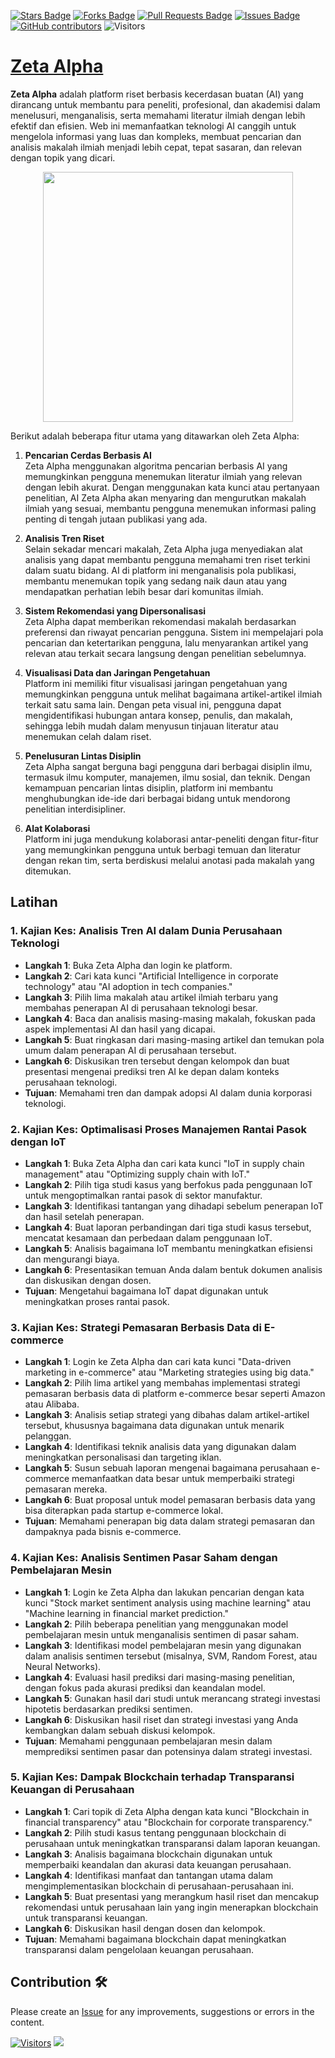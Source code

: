 <a href="https://github.com/drshahizan/Generative-AI-Playground/stargazers"><img src="https://img.shields.io/github/stars/drshahizan/Generative-AI-Playground" alt="Stars Badge"/></a>
<a href="https://github.com/drshahizan/Generative-AI-Playground/network/members"><img src="https://img.shields.io/github/forks/drshahizan/Generative-AI-Playground" alt="Forks Badge"/></a>
<a href="https://github.com/drshahizan/Generative-AI-Playground/pulls"><img src="https://img.shields.io/github/issues-pr/drshahizan/Generative-AI-Playground" alt="Pull Requests Badge"/></a>
<a href="https://github.com/drshahizan/Generative-AI-Playground"><img src="https://img.shields.io/github/issues/drshahizan/Generative-AI-Playground" alt="Issues Badge"/></a>
<a href="https://github.com/drshahizan/Generative-AI-Playground/graphs/contributors"><img alt="GitHub contributors" src="https://img.shields.io/github/contributors/drshahizan/Generative-AI-Playground?color=2b9348"></a>
![Visitors](https://api.visitorbadge.io/api/visitors?path=https%3A%2F%2Fgithub.com%2Fdrshahizan%2Fai-tools&labelColor=%23d9e3f0&countColor=%23697689&style=flat)

# [Zeta Alpha](https://search.zeta-alpha.com/)

**Zeta Alpha** adalah platform riset berbasis kecerdasan buatan (AI) yang dirancang untuk membantu para peneliti, profesional, dan akademisi dalam menelusuri, menganalisis, serta memahami literatur ilmiah dengan lebih efektif dan efisien. Web ini memanfaatkan teknologi AI canggih untuk mengelola informasi yang luas dan kompleks, membuat pencarian dan analisis makalah ilmiah menjadi lebih cepat, tepat sasaran, dan relevan dengan topik yang dicari.

<p align="center">
 <img src="https://zav-release-notes.s3.eu-central-1.amazonaws.com/assets/new-design.jpg"  height="400">
</p>

Berikut adalah beberapa fitur utama yang ditawarkan oleh Zeta Alpha:

1. **Pencarian Cerdas Berbasis AI**  
   Zeta Alpha menggunakan algoritma pencarian berbasis AI yang memungkinkan pengguna menemukan literatur ilmiah yang relevan dengan lebih akurat. Dengan menggunakan kata kunci atau pertanyaan penelitian, AI Zeta Alpha akan menyaring dan mengurutkan makalah ilmiah yang sesuai, membantu pengguna menemukan informasi paling penting di tengah jutaan publikasi yang ada.

2. **Analisis Tren Riset**  
   Selain sekadar mencari makalah, Zeta Alpha juga menyediakan alat analisis yang dapat membantu pengguna memahami tren riset terkini dalam suatu bidang. AI di platform ini menganalisis pola publikasi, membantu menemukan topik yang sedang naik daun atau yang mendapatkan perhatian lebih besar dari komunitas ilmiah.

3. **Sistem Rekomendasi yang Dipersonalisasi**  
   Zeta Alpha dapat memberikan rekomendasi makalah berdasarkan preferensi dan riwayat pencarian pengguna. Sistem ini mempelajari pola pencarian dan ketertarikan pengguna, lalu menyarankan artikel yang relevan atau terkait secara langsung dengan penelitian sebelumnya.

4. **Visualisasi Data dan Jaringan Pengetahuan**  
   Platform ini memiliki fitur visualisasi jaringan pengetahuan yang memungkinkan pengguna untuk melihat bagaimana artikel-artikel ilmiah terkait satu sama lain. Dengan peta visual ini, pengguna dapat mengidentifikasi hubungan antara konsep, penulis, dan makalah, sehingga lebih mudah dalam menyusun tinjauan literatur atau menemukan celah dalam riset.

5. **Penelusuran Lintas Disiplin**  
   Zeta Alpha sangat berguna bagi pengguna dari berbagai disiplin ilmu, termasuk ilmu komputer, manajemen, ilmu sosial, dan teknik. Dengan kemampuan pencarian lintas disiplin, platform ini membantu menghubungkan ide-ide dari berbagai bidang untuk mendorong penelitian interdisipliner.

6. **Alat Kolaborasi**  
   Platform ini juga mendukung kolaborasi antar-peneliti dengan fitur-fitur yang memungkinkan pengguna untuk berbagi temuan dan literatur dengan rekan tim, serta berdiskusi melalui anotasi pada makalah yang ditemukan.

## Latihan

### 1. **Kajian Kes: Analisis Tren AI dalam Dunia Perusahaan Teknologi**
   - **Langkah 1**: Buka Zeta Alpha dan login ke platform.
   - **Langkah 2**: Cari kata kunci "Artificial Intelligence in corporate technology" atau "AI adoption in tech companies."
   - **Langkah 3**: Pilih lima makalah atau artikel ilmiah terbaru yang membahas penerapan AI di perusahaan teknologi besar.
   - **Langkah 4**: Baca dan analisis masing-masing makalah, fokuskan pada aspek implementasi AI dan hasil yang dicapai.
   - **Langkah 5**: Buat ringkasan dari masing-masing artikel dan temukan pola umum dalam penerapan AI di perusahaan tersebut.
   - **Langkah 6**: Diskusikan tren tersebut dengan kelompok dan buat presentasi mengenai prediksi tren AI ke depan dalam konteks perusahaan teknologi.
   - **Tujuan**: Memahami tren dan dampak adopsi AI dalam dunia korporasi teknologi.

### 2. **Kajian Kes: Optimalisasi Proses Manajemen Rantai Pasok dengan IoT**
   - **Langkah 1**: Buka Zeta Alpha dan cari kata kunci "IoT in supply chain management" atau "Optimizing supply chain with IoT."
   - **Langkah 2**: Pilih tiga studi kasus yang berfokus pada penggunaan IoT untuk mengoptimalkan rantai pasok di sektor manufaktur.
   - **Langkah 3**: Identifikasi tantangan yang dihadapi sebelum penerapan IoT dan hasil setelah penerapan.
   - **Langkah 4**: Buat laporan perbandingan dari tiga studi kasus tersebut, mencatat kesamaan dan perbedaan dalam penggunaan IoT.
   - **Langkah 5**: Analisis bagaimana IoT membantu meningkatkan efisiensi dan mengurangi biaya.
   - **Langkah 6**: Presentasikan temuan Anda dalam bentuk dokumen analisis dan diskusikan dengan dosen.
   - **Tujuan**: Mengetahui bagaimana IoT dapat digunakan untuk meningkatkan proses rantai pasok.

### 3. **Kajian Kes: Strategi Pemasaran Berbasis Data di E-commerce**
   - **Langkah 1**: Login ke Zeta Alpha dan cari kata kunci "Data-driven marketing in e-commerce" atau "Marketing strategies using big data."
   - **Langkah 2**: Pilih lima artikel yang membahas implementasi strategi pemasaran berbasis data di platform e-commerce besar seperti Amazon atau Alibaba.
   - **Langkah 3**: Analisis setiap strategi yang dibahas dalam artikel-artikel tersebut, khususnya bagaimana data digunakan untuk menarik pelanggan.
   - **Langkah 4**: Identifikasi teknik analisis data yang digunakan dalam meningkatkan personalisasi dan targeting iklan.
   - **Langkah 5**: Susun sebuah laporan mengenai bagaimana perusahaan e-commerce memanfaatkan data besar untuk memperbaiki strategi pemasaran mereka.
   - **Langkah 6**: Buat proposal untuk model pemasaran berbasis data yang bisa diterapkan pada startup e-commerce lokal.
   - **Tujuan**: Memahami penerapan big data dalam strategi pemasaran dan dampaknya pada bisnis e-commerce.

### 4. **Kajian Kes: Analisis Sentimen Pasar Saham dengan Pembelajaran Mesin**
   - **Langkah 1**: Login ke Zeta Alpha dan lakukan pencarian dengan kata kunci "Stock market sentiment analysis using machine learning" atau "Machine learning in financial market prediction."
   - **Langkah 2**: Pilih beberapa penelitian yang menggunakan model pembelajaran mesin untuk menganalisis sentimen di pasar saham.
   - **Langkah 3**: Identifikasi model pembelajaran mesin yang digunakan dalam analisis sentimen tersebut (misalnya, SVM, Random Forest, atau Neural Networks).
   - **Langkah 4**: Evaluasi hasil prediksi dari masing-masing penelitian, dengan fokus pada akurasi prediksi dan keandalan model.
   - **Langkah 5**: Gunakan hasil dari studi untuk merancang strategi investasi hipotetis berdasarkan prediksi sentimen.
   - **Langkah 6**: Diskusikan hasil riset dan strategi investasi yang Anda kembangkan dalam sebuah diskusi kelompok.
   - **Tujuan**: Memahami penggunaan pembelajaran mesin dalam memprediksi sentimen pasar dan potensinya dalam strategi investasi.

### 5. **Kajian Kes: Dampak Blockchain terhadap Transparansi Keuangan di Perusahaan**
   - **Langkah 1**: Cari topik di Zeta Alpha dengan kata kunci "Blockchain in financial transparency" atau "Blockchain for corporate transparency."
   - **Langkah 2**: Pilih studi kasus tentang penggunaan blockchain di perusahaan untuk meningkatkan transparansi dalam laporan keuangan.
   - **Langkah 3**: Analisis bagaimana blockchain digunakan untuk memperbaiki keandalan dan akurasi data keuangan perusahaan.
   - **Langkah 4**: Identifikasi manfaat dan tantangan utama dalam mengimplementasikan blockchain di perusahaan-perusahaan ini.
   - **Langkah 5**: Buat presentasi yang merangkum hasil riset dan mencakup rekomendasi untuk perusahaan lain yang ingin menerapkan blockchain untuk transparansi keuangan.
   - **Langkah 6**: Diskusikan hasil dengan dosen dan kelompok.
   - **Tujuan**: Memahami bagaimana blockchain dapat meningkatkan transparansi dalam pengelolaan keuangan perusahaan.

## Contribution 🛠️
Please create an [Issue](https://github.com/drshahizan/Generative-AI-Playground/issues) for any improvements, suggestions or errors in the content.

[![Visitors](https://api.visitorbadge.io/api/visitors?path=https%3A%2F%2Fgithub.com%2Fdrshahizan&labelColor=%23697689&countColor=%23555555&style=plastic)](https://visitorbadge.io/status?path=https%3A%2F%2Fgithub.com%2Fdrshahizan)
![](https://hit.yhype.me/github/profile?user_id=81284918)
